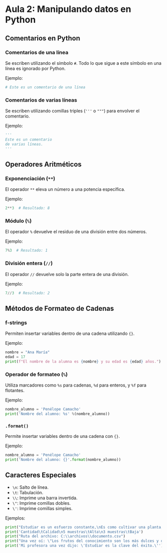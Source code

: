 # Aula 2: Manipulando datos en Python

## Comentarios en Python

### Comentarios de una línea
Se escriben utilizando el símbolo `#`. Todo lo que sigue a este símbolo en una línea es ignorado por Python.

Ejemplo:
```python
# Este es un comentario de una línea
```

### Comentarios de varias líneas
Se escriben utilizando comillas triples (`'''` o `"""`) para envolver el comentario.

Ejemplo:
```python
'''
Este es un comentario
de varias líneas.
'''
```

## Operadores Aritméticos

### Exponenciación (`**`)
El operador `**` eleva un número a una potencia específica.

Ejemplo:
```python
2**3  # Resultado: 8
```

### Módulo (`%`)
El operador `%` devuelve el residuo de una división entre dos números.

Ejemplo:
```python
7%3  # Resultado: 1
```

### División entera (`//`)
El operador `//` devuelve solo la parte entera de una división.

Ejemplo:
```python
7//3  # Resultado: 2
```

## Métodos de Formateo de Cadenas

### f-strings
Permiten insertar variables dentro de una cadena utilizando `{}`.

Ejemplo:
```python
nombre = "Ana María"
edad = 17
print(f"El nombre de la alumna es {nombre} y su edad es {edad} años.")
```

### Operador de formateo (`%`)
Utiliza marcadores como `%s` para cadenas, `%d` para enteros, y `%f` para flotantes.

Ejemplo:
```python
nombre_alumno = 'Penélope Camacho'
print('Nombre del alumno: %s' %(nombre_alumno))
```

### `.format()`
Permite insertar variables dentro de una cadena con `{}`.

Ejemplo:
```python
nombre_alumno = 'Penélope Camacho'
print('Nombre del alumno: {}'.format(nombre_alumno))
```

## Caracteres Especiales

- `\n`: Salto de línea.
- `\t`: Tabulación.
- `\\`: Imprime una barra invertida.
- `\"`: Imprime comillas dobles.
- `\'`: Imprime comillas simples.

Ejemplos:
```python
print("Estudiar es un esfuerzo constante,\nEs como cultivar una planta,\nNecesitamos dedicación y paciencia,\nPara ver madurar el fruto.")
print('Cantidad\tCalidad\n5 muestras\tAlta\n3 muestras\tBaja')
print("Ruta del archivo: C:\\archivos\\documento.csv")
print("Una vez oí: \"Los frutos del conocimiento son los más dulces y duraderos de todos.\"")
print('Mi profesora una vez dijo: \'Estudiar es la clave del éxito.\'')
```
```